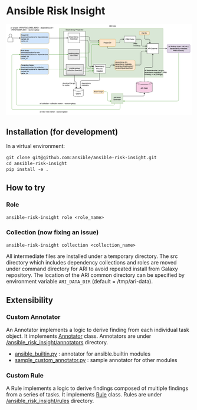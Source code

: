# Ansible Risk Insight

![ari arch](doc/images/ari-arch.png)


## Installation (for development)

In a virtual environment:

```
git clone git@github.com:ansible/ansible-risk-insight.git
cd ansible-risk-insight
pip install -e .
```

## How to try

### Role
```
ansible-risk-insight role <role_name>
```

### Collection (now fixing an issue)
```
ansible-risk-insight collection <collection_name>
```

All intermediate files are installed under a temporary directory.
The src directory which includes dependency collections and roles are moved under command directory for ARI to avoid repeated install from Galaxy repository.
The location of the ARI common directory can be specified by environment variable `ARI_DATA_DIR` (default = /tmp/ari-data).

## Extensibility

### Custom Annotator

An Annotator implements a logic to derive finding from each individual task object. It implements [Annotator](ansible_risk_insight/annotator_base.py#L5-L9) class. Annotators are under [/ansible_risk_insight/annotators](ansible_risk_insight/annotators/) directory.
- [ansible_builtin.py](ansible_risk_insight/annotators/ansible_builtin.py) : annotator for ansible.builtin modules
- [sample_custom_annotator.py](ansible_risk_insight/annotators/sample_custom_annotator.py) : sample annotator for other modules

### Custom Rule
A Rule implements a logic to derive findings composed of multiple findings from a series of tasks. It implements [Rule](ansible_risk_insight/rules/base.py#L8-L15) class. Rules are under [/ansible_risk_insight/rules](ansible_risk_insight/rules/) directory.


